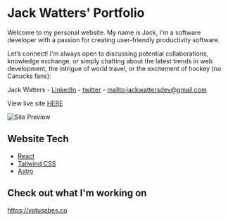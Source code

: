 # Jack Watters' Portfolio

Welcome to my personal website. My name is Jack, I'm a software developer with a passion for creating user-friendly productivity software.

Let’s connect! I'm always open to discussing potential collaborations, knowledge exchange, or simply chatting about the latest trends in web development, the intrigue of world travel, or the excitement of hockey (no Canucks fans):

Jack Watters - [LinkedIn](https://www.linkedin.com/in/john-watters/) - [twitter](https://twitter.com/w0tters) - <mailto:jackwattersdev@gmail.com>

View live site [HERE](https://jackwatters.dev)

![Site Preview](https://res.cloudinary.com/drheg5d7j/image/upload/v1715299534/protfolio-preview_wpxmmt.webp)

## Website Tech

- [React](https://reactjs.org/)
- [Tailwind CSS](https://tailwindcss.com/)
- [Astro](https://astro.build/)

## Check out what I'm working on

<https://yatusabes.co>
